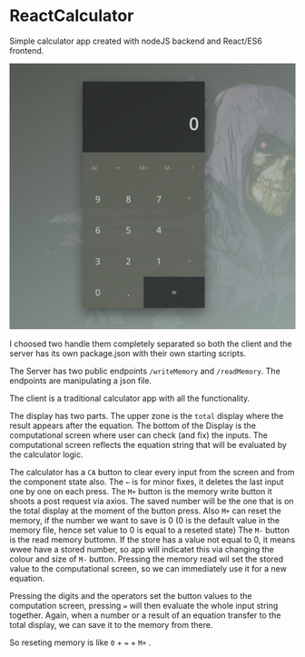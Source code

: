 # ReactCalculator


Simple calculator app created with nodeJS backend and React/ES6 frontend.

![alt text](https://github.com/Skeletor48/ReactCalculator/blob/master/misc/Screenshot%202019-12-30%20at%2017.46.57.png)

I choosed two handle them completely separated so both the client and the server has its own package.json with their own starting scripts.

The Server has two public endpoints `/writeMemory` and `/readMemory`. The endpoints are manipulating a json file.

The client is a traditional calculator app with all the functionality.

The display has two parts. The upper zone is the `total` display where the result appears after the equation. The bottom of the Display is the computational screen where user can check (and fix) the inputs. The computational screen reflects the equation string that will be evaluated by the calculator logic. 

The calculator has a `CA` button to clear every input from the screen and from the component state also.
The `←` is for minor fixes, it deletes the last input one by one on each press.
The `M+` button is the memory write button it shoots a post request via axios. The saved number will be the one that is on the total display at the moment of the button press. Also `M+` can reset the memory, if the number we want to save is 0 (0 is the default value in the memory file, hence set value to 0 is equal to a reseted state)
The `M-` button is the read memory buttomn. If the store has a value not equal to 0, it means wwee have a stored number, so app will indicatet this via changing the colour and size of `M-` button. Pressing the memory read wil set the stored value to the computational screen, so we can immediately use it for a new equation.

Pressing the digits and the operators set the button values to the computation screen, pressing `=` will then evaluate the whole input string together.
Again, when a number or a result of an equation transfer to the total display, we can save it to the memory from there.

So reseting memory is like  `0` + `=` + `M+` . 